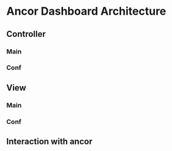 # Ancor Dashboard Architecture

## Controller

### Main

### Conf

## View

### Main

### Conf

## Interaction with ancor
